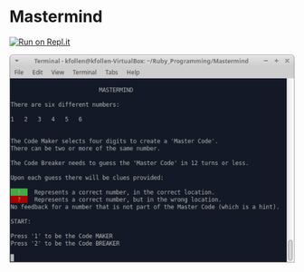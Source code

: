 # Mastermind

[![Run on Repl.it](https://repl.it/badge/github/Kfollen93/Mastermind)](https://repl.it/github/Kfollen93/Mastermind)

![](/Screenshot.png)
